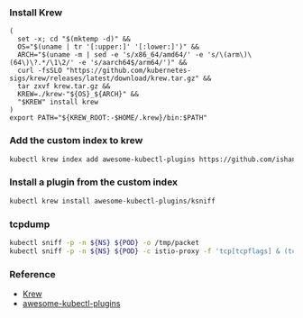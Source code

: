 ### Install Krew
```
(
  set -x; cd "$(mktemp -d)" &&
  OS="$(uname | tr '[:upper:]' '[:lower:]')" &&
  ARCH="$(uname -m | sed -e 's/x86_64/amd64/' -e 's/\(arm\)\(64\)\?.*/\1\2/' -e 's/aarch64$/arm64/')" &&
  curl -fsSLO "https://github.com/kubernetes-sigs/krew/releases/latest/download/krew.tar.gz" &&
  tar zxvf krew.tar.gz &&
  KREW=./krew-"${OS}_${ARCH}" &&
  "$KREW" install krew
)
export PATH="${KREW_ROOT:-$HOME/.krew}/bin:$PATH"
```
### Add the custom index to krew
```bash
kubectl krew index add awesome-kubectl-plugins https://github.com/ishantanu/awesome-kubectl-plugins.git
```
### Install a plugin from the custom index
```bash
kubectl krew install awesome-kubectl-plugins/ksniff
```
### tcpdump

```bash
kubectl sniff -p -n ${NS} ${POD} -o /tmp/packet
kubectl sniff -p -n ${NS} ${POD} -c istio-proxy -f 'tcp[tcpflags] & (tcp-syn|tcp-fin|tcp-rst) != 0' -i lo
```

### Reference
* [Krew](https://krew.sigs.k8s.io/docs/user-guide/setup/install/)
* [awesome-kubectl-plugins](https://github.com/ishantanu/awesome-kubectl-plugins)
